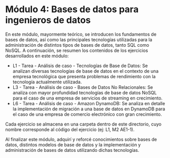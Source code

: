 # Módulo 4: Bases de datos para ingenieros de datos

En este módulo, mayormente teórico, se introducen los fundamentos de bases de datos, así como las principales tecnologías utilizadas para la administración de distintos tipos de bases de datos, tanto SQL como NoSQL. A continuación, se resumen los contenidos de los ejercicios desarrollados en este módulo:
- L1 - Tarea - Análisis de caso - Tecnologías de Base de Datos: Se analizan diversas tecnologías de base de datos en el contexto de una empresa tecnológica que presenta problemas de rendimiento con la tecnología actualmente utilizada.
- L3 - Tarea - Análisis de caso - Bases de Datos No Relacionales: Se analiza con mayor profundidad tecnologías de base de datos NoSQL para el caso de una empresa de servicios de streaming en crecimiento.
- L6 - Tarea - Análisis de caso - Amazon DynamoDB: Se analiza en detalle la implementación de migración a una base de datos en DynamoDB para el caso de una empresa de comercio electrónico con gran crecimiento.

Cada ejercicio se almacena en una carpeta dentro de este directorio, cuyo nombre corresponde al código del ejercicio (ej: L1, M2 AE1-1).

Al finalizar este módulo, adquirí y reforcé conocimientos sobre bases de datos, distintos modelos de base de datos y la implementación y administración de bases de datos utilizando dichas tecnologías.

